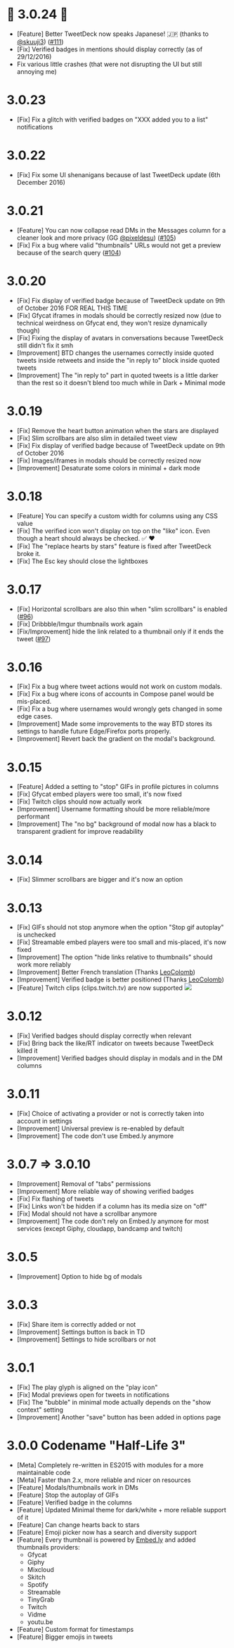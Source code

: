 :tada: 3.0.24 :tada:
===============
- [Feature] Better TweetDeck now speaks Japanese! :jp: (thanks to [@skuuji3](https://github.com/shuuji3)) ([#111](https://github.com/eramdam/BetterTweetDeck/pull/111))
- [Fix] Verified badges in mentions should display correctly (as of 29/12/2016)
- Fix various little crashes (that were not disrupting the UI but still annoying me)

3.0.23
===============
- [Fix] Fix a glitch with verified badges on "XXX added you to a list" notifications

3.0.22
===============
- [Fix] Fix some UI shenanigans because of last TweetDeck update (6th December 2016)


3.0.21
===============
- [Feature] You can now collapse read DMs in the Messages column for a cleaner look and more privacy (GG [@pixeldesu](https://github.com/pixeldesu)) ([#105](https://github.com/eramdam/BetterTweetDeck/pull/105))
- [Fix] Fix a bug where valid "thumbnails" URLs would not get a preview because of the search query ([#104](https://github.com/eramdam/BetterTweetDeck/issues/104))


3.0.20
===============
- [Fix] Fix display of verified badge because of TweetDeck update on 9th of October 2016 FOR REAL THIS TIME
- [Fix] Gfycat iframes in modals should be correctly resized now (due to technical weirdness on Gfycat end, they won't resize dynamically though)
- [Fix] Fixing the display of avatars in conversations because TweetDeck still didn't fix it smh
- [Improvement] BTD changes the usernames correctly inside quoted tweets inside retweets and inside the "in reply to" block inside quoted tweets
- [Improvement] The "in reply to" part in quoted tweets is a little darker than the rest so it doesn't blend too much while in Dark + Minimal mode

3.0.19
===============
- [Fix] Remove the heart button animation when the stars are displayed
- [Fix] Slim scrollbars are also slim in detailed tweet view
- [Fix] Fix display of verified badge because of TweetDeck update on 9th of October 2016
- [Fix] Images/iframes in modals should be correctly resized now
- [Improvement] Desaturate some colors in minimal + dark mode

3.0.18
===============
- [Feature] You can specify a custom width for columns using any CSS value
- [Fix] The verified icon won't display on top on the "like" icon. Even though a heart should always be checked. :white_check_mark: :heart:
- [Fix] The "replace hearts by stars" feature is fixed after TweetDeck broke it.
- [Fix] The Esc key should close the lightboxes


3.0.17
===============
- [Fix] Horizontal scrollbars are also thin when "slim scrollbars" is enabled ([#96](https://github.com/eramdam/BetterTweetDeck/issues/96))
- [Fix] Dribbble/Imgur thumbnails work again
- [Fix/Improvement] hide the link related to a thumbnail only if it ends the tweet ([#97](https://github.com/eramdam/BetterTweetDeck/issues/97))

3.0.16
===============
- [Fix] Fix a bug where tweet actions would not work on custom modals.
- [Fix] Fix a bug where icons of accounts in Compose panel would be mis-placed.
- [Fix] Fix a bug where usernames would wrongly gets changed in some edge cases.
- [Improvement] Made some improvements to the way BTD stores its settings to handle future Edge/Firefox ports properly.
- [Improvement] Revert back the gradient on the modal's background.

3.0.15
===============
- [Feature] Added a setting to "stop" GIFs in profile pictures in columns
- [Fix] Gfycat embed players were too small, it's now fixed
- [Fix] Twitch clips should now actually work
- [Improvement] Username formatting should be more reliable/more performant
- [Improvement] The "no bg" background of modal now has a black to transparent gradient for improve readability

3.0.14
===============
- [Fix] Slimmer scrollbars are bigger and it's now an option

3.0.13
===============
- [Fix] GIFs should not stop anymore when the option "Stop gif autoplay" is unchecked
- [Fix] Streamable embed players were too small and mis-placed, it's now fixed
- [Improvement] The option "hide links relative to thumbnails" should work more reliably
- [Improvement] Better French translation (Thanks [LeoColomb](https://github.com/LeoColomb))
- [Improvement] Verified badge is better positioned (Thanks [LeoColomb](https://github.com/LeoColomb))
- [Feature] Twitch clips (clips.twitch.tv) are now supported ![](https://static-cdn.jtvnw.net/emoticons/v1/41/1.0)

3.0.12
===============
- [Fix] Verified badges should display correctly when relevant
- [Fix] Bring back the like/RT indicator on tweets because TweetDeck killed it
- [Improvement] Verified badges should display in modals and in the DM columns

3.0.11
===============
- [Fix] Choice of activating a provider or not is correctly taken into account in settings
- [Improvement] Universal preview is re-enabled by default
- [Improvement] The code don't use Embed.ly anymore

3.0.7 => 3.0.10
===============
- [Improvement] Removal of "tabs" permissions
- [Improvement] More reliable way of showing verified badges
- [Fix] Fix flashing of tweets
- [Fix] Links won't be hidden if a column has its media size on "off"
- [Fix] Modal should not have a scrollbar anymore
- [Improvement] The code don't rely on Embed.ly anymore for most services (except Giphy, cloudapp, bandcamp and twitch)

3.0.5
===============
- [Improvement] Option to hide bg of modals

3.0.3
===============
- [Fix] Share item is correctly added or not
- [Improvement] Settings button is back in TD
- [Improvement] Settings to hide scrollbars or not

3.0.1
===============
- [Fix] The play glyph is aligned on the "play icon"
- [Fix] Modal previews open for tweets in notifications
- [Fix] The "bubble" in minimal mode actually depends on the "show context" setting
- [Improvement] Another "save" button has been added in options page

3.0.0 Codename "Half-Life 3"
===============
- [Meta] Completely re-written in ES2015 with modules for a more maintainable code
- [Meta] Faster than 2.x, more reliable and nicer on resources
- [Feature] Modals/thumbnails work in DMs
- [Feature] Stop the autoplay of GIFs
- [Feature] Verified badge in the columns
- [Feature] Updated Minimal theme for dark/white + more reliable support of it
- [Feature] Can change hearts back to stars
- [Feature] Emoji picker now has a search and diversity support
- [Feature] Every thumbnail is powered by [Embed.ly](http://embed.ly/) and added thumbnails providers:
  - Gfycat
  - Giphy
  - Mixcloud
  - Skitch
  - Spotify
  - Streamable
  - TinyGrab
  - Twitch
  - Vidme
  - youtu.be
- [Feature] Custom format for timestamps
- [Feature] Bigger emojis in tweets
